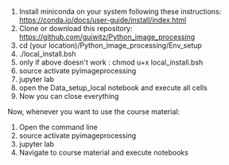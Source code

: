 1. Install miniconda on your system following these instructions: https://conda.io/docs/user-guide/install/index.html
2. Clone or download this repository: https://github.com/guiwitz/Python_image_processing
3. cd (your location)/Python_image_processing/Env_setup 
4. ./local_install.bsh
5. only if above doesn't work : chmod u+x local_install.bsh
6. source activate pyimageprocessing
7. jupyter lab
8. open the Data_setup_local notebook and execute all cells
9. Now you can close everything

Now, whenever you want to use the course material:
1. Open the command line
2. source activate pyimageprocessing
3. jupyter lab
4. Navigate to course material and execute notebooks